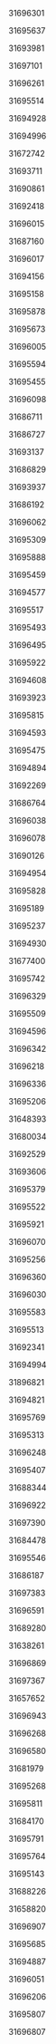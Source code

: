 31696301

31695637

31693981

31697101

31696261

31695514

31694928

31694996

31672742

31693711

31690861

31692418

31696015

31687160

31696017

31694156

31695158

31695878

31695673

31696005

31695594

31695455

31696098

31686711

31686727

31693137

31686829

31693937

31686192

31696062

31695309

31695888

31695459

31694577

31695517

31695493

31696495

31695922

31694608

31693923

31695815

31694593

31695475

31694894

31692269

31686764

31696038

31696078

31690126

31694954

31695828

31695189

31695237

31694930

31677400

31695742

31696329

31695509

31694596

31696342

31696218

31696336

31695206

31648393

31680034

31692529

31693606

31695379

31695522

31695921

31696070

31695256

31696360

31696030

31695583

31695513

31692341

31694994

31896821

31694821

31695769

31695313

31696248

31695407

31688344

31696922

31697390

31684478

31695546

31686187

31697383

31696591

31689280

31638261

31696869

31697367

31657652

31696943

31696268

31696580

31681979

31695268

31695811

31684170

31695791

31695764

31695143

31688226

31658820

31696907

31695685

31694887

31696051

31696206

31695807

31696807

